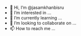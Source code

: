 - 👋 Hi, I’m @jasamkhanbisru
- 👀 I’m interested in ...
- 🌱 I’m currently learning ...
- 💞️ I’m looking to collaborate on ...
- 📫 How to reach me ...

<!---
jasamkhanbisru/jasamkhanbisru is a ✨ special ✨ repository because its `README.md` (this file) appears on your GitHub profile.
You can click the Preview link to take a look at your changes.
--->
